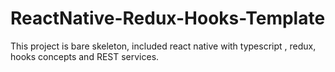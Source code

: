 # ReactNative-Redux-Hooks-Template
This project is bare skeleton, included react native with typescript , redux, hooks concepts and REST services.
